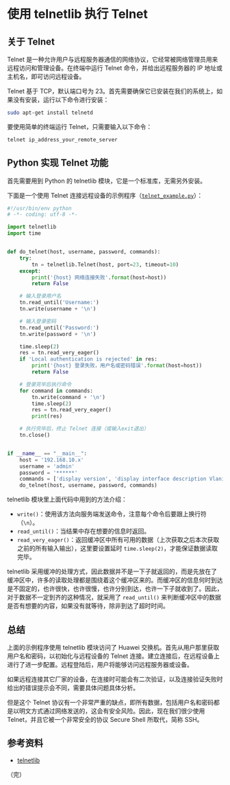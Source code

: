 # 使用 telnetlib 执行 Telnet

## 关于 Telnet

Telnet 是一种允许用户与远程服务器通信的网络协议，它经常被网络管理员用来远程访问和管理设备。在终端中运行 Telnet 命令，并给出远程服务器的 IP 地址或主机名，即可访问远程设备。

Telnet 基于 TCP，默认端口号为 23。首先需要确保它已安装在我们的系统上，如果没有安装，运行以下命令进行安装：

```bash
sudo apt-get install telnetd
```

要使用简单的终端运行 Telnet，只需要输入以下命令：

```bash
telnet ip_address_your_remote_server
```

## Python 实现 Telnet 功能

首先需要用到 Python 的 telnetlib 模块，它是一个标准库，无需另外安装。

下面是一个使用 Telnet 连接远程设备的示例程序（[`telnet_example.py`](https://github.com/wenyuan/practice-in-python/blob/main/devops-case/telnet_example.py)）：

```python
#!/usr/bin/env python
# -*- coding: utf-8 -*-

import telnetlib
import time


def do_telnet(host, username, password, commands):
    try:
        tn = telnetlib.Telnet(host, port=23, timeout=10)
    except:
        print('{host} 网络连接失败'.format(host=host))
        return False

    # 输入登录用户名
    tn.read_until('Username:')
    tn.write(username + '\n')

    # 输入登录密码
    tn.read_until('Password:')
    tn.write(password + '\n')

    time.sleep(2)
    res = tn.read_very_eager()
    if 'Local authentication is rejected' in res:
        print('{host} 登录失败，用户名或密码错误'.format(host=host))
        return False

    # 登录完毕后执行命令
    for command in commands:
        tn.write(command + '\n')
        time.sleep(2)
        res = tn.read_very_eager()
        print(res)

    # 执行完毕后，终止 Telnet 连接（或输入exit退出）
    tn.close()


if __name__ == "__main__":
    host = '192.168.10.x'
    username = 'admin'
    password = '******'
    commands = ['display version', 'display interface description Vlanif']
    do_telnet(host, username, password, commands)
```

telnetlib 模块里上面代码中用到的方法介绍：

* `write()`：使用该方法向服务端发送命令，注意每个命令后要跟上换行符（`\n`）。
* `read_until()`：当结果中存在想要的信息时返回。
* `read_very_eager()`：返回缓冲区中所有可用的数据（上次获取之后本次获取之前的所有输入输出），这里要设置延时 `time.sleep(2)`，才能保证数据读取完毕。

telnetlib 采用缓冲的处理方式，因此数据并不是一下子就返回的，而是先放在了缓冲区中，许多的读取处理都是围绕着这个缓冲区来的。而缓冲区的信息何时到达是不固定的，也许很快，也许很慢，也许分别到达，也许一下子就收到了。因此，对于数据不一定到齐的这种情况，就采用了 `read_until()` 来判断缓冲区中的数据是否有想要的内容，如果没有就等待，除非到达了超时时间。

## 总结

上面的示例程序使用 telnetlib 模块访问了 Huawei 交换机。首先从用户那里获取用户名和密码，以初始化与远程设备的 Telnet 连接。建立连接后，在远程设备上进行了进一步配置。远程登陆后，用户将能够访问远程服务器或设备。

如果远程连接其它厂家的设备，在连接时可能会有二次验证，以及连接验证失败时给出的错误提示会不同，需要具体问题具体分析。

但是这个 Telnet 协议有一个非常严重的缺点，即所有数据，包括用户名和密码都是以明文方式通过网络发送的，这会有安全风险。因此，现在我们很少使用 Telnet，并且它被一个非常安全的协议 Secure Shell 所取代，简称 SSH。

## 参考资料

* [telnetlib](https://docs.python.org/zh-cn/3/library/telnetlib.html "telnetlib -- Telnet 客户端")

（完）

